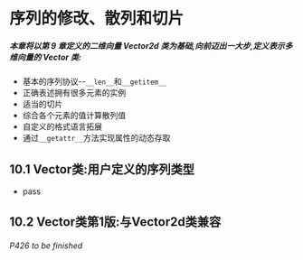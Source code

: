 # 序列的修改、散列和切片


##### 本章将以第 9 章定义的二维向量 Vector2d 类为基础,向前迈出一大步,定义表示多维向量的 Vector 类:
- 基本的序列协议--`__len__`和`__getitem__`
- 正确表述拥有很多元素的实例
- 适当的切片
- 综合各个元素的值计算散列值
- 自定义的格式语言拓展
- 通过`__getattr__`方法实现属性的动态存取

## 10.1 Vector类:用户定义的序列类型
- pass

## 10.2 Vector类第1版:与Vector2d类兼容

###### P426 to be finished